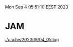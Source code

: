 Mon Sep  4 05:51:10 EEST 2023
# JAM
<a href='./cache/202309/04_05.log'>./cache/202309/04_05.log</a>
